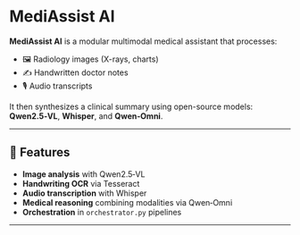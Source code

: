 # MediAssist AI

**MediAssist AI** is a modular multimodal medical assistant that processes:

- 🖼️ Radiology images (X-rays, charts)
- ✍️ Handwritten doctor notes
- 🎙️ Audio transcripts

It then synthesizes a clinical summary using open-source models: **Qwen2.5‑VL**, **Whisper**, and **Qwen‑Omni**.

---                                                          


      

## 🚀 Features

- **Image analysis** with Qwen2.5‑VL
- **Handwriting OCR** via Tesseract
- **Audio transcription** with Whisper
- **Medical reasoning** combining modalities via Qwen‑Omni
- **Orchestration** in `orchestrator.py` pipelines

---



